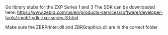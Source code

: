 Go library stubs for the ZXP Series 1 and 3
The SDK can be downloaded here: https://www.zebra.com/us/en/products-services/software/developer-tools/zmotif-sdk-zxp-series-3.html

Make sure the ZBRPrinter.dll and ZBRGraphics.dll are in the correct folder
